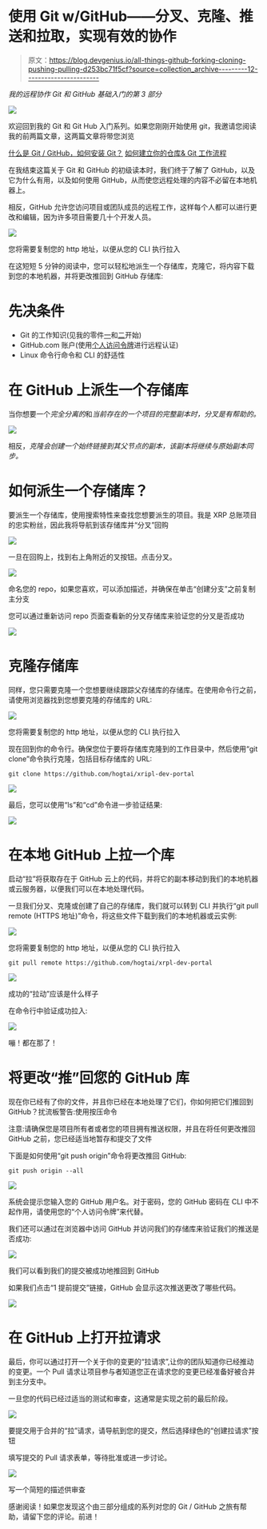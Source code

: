 # 使用 Git w/GitHub——分叉、克隆、推送和拉取，实现有效的协作

> 原文：<https://blog.devgenius.io/all-things-github-forking-cloning-pushing-pulling-d253bc71f5cf?source=collection_archive---------12----------------------->

*我的远程协作 Git 和 GitHub 基础入门的第 3 部分*

![](img/14ec59e838bc088365d198d02a53dfba.png)

欢迎回到我的 Git 和 Git Hub 入门系列。如果您刚刚开始使用 git，我邀请您阅读我的前两篇文章，这两篇文章将带您浏览

[什么是 Git / GitHub，如何安装 Git？](https://medium.com/@tait.hoglund/source-control-with-git-and-github-part-one-11b602d9d60f)
[如何建立你的仓库& Git 工作流程](https://medium.com/@tait.hoglund/source-control-with-git-github-part-2-8e8ab28db30f)

在我结束这篇关于 Git 和 GitHub 的初级读本时，我们终于了解了 GitHub，以及它为什么有用，以及如何使用 GitHub，从而使您远程处理的内容不必留在本地机器上。

相反，GitHub 允许您访问项目或团队成员的远程工作，这样每个人都可以进行更改和编辑，因为许多项目需要几十个开发人员。

![](img/bc222169ba07c686e40027132a3c9fcf.png)

您将需要复制您的 http 地址，以便从您的 CLI 执行拉入

在这短短 5 分钟的阅读中，您可以轻松地派生一个存储库，克隆它，将内容下载到您的本地机器，并将更改推回到 GitHub 存储库:

# 先决条件

*   Git 的工作知识(见我的零件[一](https://medium.com/@tait.hoglund/source-control-with-git-and-github-part-one-11b602d9d60f)和[二](https://medium.com/@tait.hoglund/source-control-with-git-github-part-2-8e8ab28db30f)开始)
*   GitHub.com 账户(使用[个人访问令牌](https://medium.com/@tait.hoglund/remote-authentication-using-personal-access-tokens-on-github-com-e707646d2f8b)进行远程认证)
*   Linux 命令行命令和 CLI 的舒适性

# 在 GitHub 上派生一个存储库

当你想要一个*完全分离的*和*当前存在的一个项目的完整副本时，分叉是有帮助的。*

![](img/82ba4534cda56b9ae8a50f2875c2a364.png)

相反，*克隆会创建一个始终链接到其父节点的副本，该副本将继续与原始副本同步。*

# 如何派生一个存储库？

要派生一个存储库，使用搜索特性来查找您想要派生的项目。我是 XRP 总账项目的忠实粉丝，因此我将导航到该存储库并“分叉”回购

![](img/8841271b4b90adc4d7c564eac27820d9.png)

一旦在回购上，找到右上角附近的叉按钮。点击分叉。

![](img/78b671e68046d8369a39060b2bc292e5.png)

命名您的 repo，如果您喜欢，可以添加描述，并确保在单击“创建分支”之前复制主分支

您可以通过重新访问 repo 页面查看新的分叉存储库来验证您的分叉是否成功

![](img/61193013cf2571225200ad996446e413.png)

# 克隆存储库

同样，您只需要克隆一个您想要继续跟踪父存储库的存储库。在使用命令行之前，请使用浏览器找到您想要克隆的存储库的 URL:

![](img/82ba4534cda56b9ae8a50f2875c2a364.png)

您将需要复制您的 http 地址，以便从您的 CLI 执行拉入

现在回到你的命令行。确保您位于要将存储库克隆到的工作目录中，然后使用“git clone”命令执行克隆，包括目标存储库的 URL:

```
git clone https://github.com/hogtai/xripl-dev-portal
```

![](img/ef2afc66da3548782620ca5724073889.png)

最后，您可以使用“ls”和“cd”命令进一步验证结果:

![](img/6536cd448866003bc3fe94e6e2d71e1a.png)

# 在本地 GitHub 上拉一个库

启动“拉”将获取存在于 GitHub 云上的代码，并将它的副本移动到我们的本地机器或云服务器，以便我们可以在本地处理代码。

一旦我们分叉、克隆或创建了自己的存储库，我们就可以转到 CLI 并执行“git pull remote (HTTPS 地址)”命令，将这些文件下载到我们的本地机器或云实例:

![](img/82ba4534cda56b9ae8a50f2875c2a364.png)

您将需要复制您的 http 地址，以便从您的 CLI 执行拉入

```
git pull remote https://github.com/hogtai/xrpl-dev-portal
```

![](img/7d49feab3999cb558c6805326f7c591b.png)

成功的“拉动”应该是什么样子

在命令行中验证成功拉入:

![](img/50da83e1eb0f6c2de13d53b76e5e18bb.png)

嘣！都在那了！

# 将更改“推”回您的 GitHub 库

现在你已经有了你的文件，并且你已经在本地处理了它们，你如何把它们推回到 GitHub？扰流板警告:使用按压命令

注意:请确保您是项目所有者或者您的项目拥有推送权限，并且在将任何更改推回 GitHub 之前，您已经适当地暂存和提交了文件

下面是如何使用“git push origin”命令将更改推回 GitHub:

```
git push origin --all
```

![](img/9581706fdd1e835a6af30dce27d4f45c.png)

系统会提示您输入您的 GitHub 用户名。对于密码，您的 GitHub 密码在 CLI 中不起作用，请使用您的“个人访问令牌”来代替。

我们还可以通过在浏览器中访问 GitHub 并访问我们的存储库来验证我们的推送是否成功:

![](img/6b89a5f7db28e2fef128a3d24452abee.png)

我们可以看到我们的提交被成功地推回到 GitHub

如果我们点击“1 提前提交”链接，GitHub 会显示这次推送更改了哪些代码。

![](img/82f1ec7a13db64484bbed0ddc5ab881f.png)

# 在 GitHub 上打开拉请求

最后，你可以通过打开一个关于你的变更的“拉请求”,让你的团队知道你已经推动的变更。一个 Pull 请求让项目参与者知道您正在请求您的变更已经准备好被合并到主分支中。

一旦您的代码已经过适当的测试和审查，这通常是实现之前的最后阶段。

![](img/57b38cd32e557ea49e87f8d4b3a73a37.png)

要提交用于合并的“拉”请求，请导航到您的提交，然后选择绿色的“创建拉请求”按钮

填写提交的 Pull 请求表单，等待批准或进一步讨论。

![](img/6757e8473dce7edaade0027cfc0d936e.png)

写一个简短的描述供审查

感谢阅读！如果您发现这个由三部分组成的系列对您的 Git / GitHub 之旅有帮助，请留下您的评论。前进！